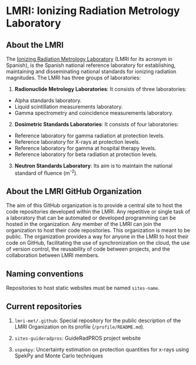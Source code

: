 # LMRI: Ionizing Radiation Metrology Laboratory

## About the LMRI

The [Ionizing Radiation Metrology Laboratory](https://rdgroups.ciemat.es/web/lmri) (LMRI for its acronym in Spanish), is the Spanish national reference laboratory for establishing, maintaining and disseminating national standards for ionizing radiation magnitudes.
The LMRI has three groups of laboratories:

1. **Radionuclide Metrology Laboratories**:
It consists of three laboratories:
- Alpha standards laboratory.
- Liquid scintillation measurements laboratory.
- Gamma spectrometry and coincidence measurements laboratory.

2. **Dosimetric Standards Laboratories**:
It consists of four laboratories:
- Reference laboratory for gamma radiation at protection levels.
- Reference laboratory for X-rays at protection levels.
- Reference laboratory for gamma at hospital therapy levels.
- Reference laboratory for beta radiation at protection levels.

3. **Neutron Standards Laboratory**:
Its aim is to maintain the national standard of fluence (m<sup>-2</sup>).

## About the LMRI GitHub Organization

The aim of this GitHub organization is to provide a central site to host the code repositories developed within the LMRI.
Any repetitive or single task of a laboratory that can be automated or developed programming can be hosted in the organization. 
Any member of the LMRI can join the organization to host their code repositories. 
This organization is meant to be public. 
The organization provides a way for anyone in the LMRI to host their code on GitHub, facilitating the use of synchronization on the cloud, the use of version control, the reusability of code between projects, and the collaboration between LMRI members.

## Naming conventions

Repositories to host static websites must be named ``sites-name``.

## Current repositories

1. ``lmri-met/.github``: Special repository for the public description of the LMRI Organization on its profile (``/profile/README.md``).

2. ``sites-guideradpros``: GuideRadPROS project website

3. ``uspekpy``: Uncertainty estimation on protection quantities for x-rays using SpekPy and Monte Carlo techniques
